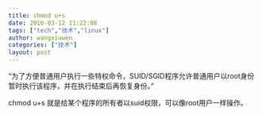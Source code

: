 ```yaml
---
title: chmod u+s
date: 2016-03-12 11:22:08
tags: ["tech","技术","linux"]
author: wangxiuwen
categories: ["技术"]
layout: post
---
```


“为了方便普通用户执行一些特权命令，SUID/SGID程序允许普通用户以root身份暂时执行该程序，并在执行结束后再恢复身份。”

chmod u+s 就是给某个程序的所有者以suid权限，可以像root用户一样操作。
